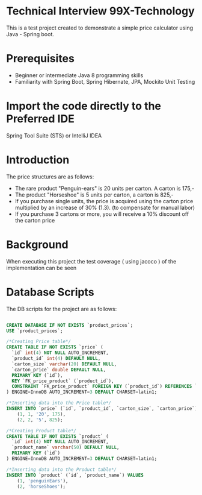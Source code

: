 # Technical Interview 99X-Technology

This is a test project created to demonstrate a simple price calculator using Java - Spring boot.

# Prerequisites 
- Beginner or intermediate Java 8 programming skills 
- Familiarity with Spring Boot, Spring Hibernate, JPA, Mockito Unit Testing


# Import the code directly to the Preferred IDE
Spring Tool Suite (STS) or
IntelliJ IDEA

# Introduction
The price structures are as follows:
- The rare product "Penguin-ears" is 20 units per carton. A carton is 175,-
- The product "Horseshoe" is 5 units per carton, a carton is 825,-
- If you purchase single units, the price is acquired using the carton price multiplied by an increase of
30% (1.3). (to compensate for manual labor)
- If you purchase 3 cartons or more, you will receive a 10% discount off the carton price

# Background 
When executing this project the test coverage ( using jacoco ) of the implementation can be seen

# Database Scripts
The DB scripts for the project are as follows:

```sql

CREATE DATABASE IF NOT EXISTS `product_prices`;
USE `product_prices`;

/*Creating Price table*/
CREATE TABLE IF NOT EXISTS `price` (
  `id` int(4) NOT NULL AUTO_INCREMENT,
  `product_id` int(4) DEFAULT NULL,
  `carton_size` varchar(20) DEFAULT NULL,
  `carton_price` double DEFAULT NULL,
  PRIMARY KEY (`id`),
  KEY `FK_price_product` (`product_id`),
  CONSTRAINT `FK_price_product` FOREIGN KEY (`product_id`) REFERENCES `product` (`id`)
) ENGINE=InnoDB AUTO_INCREMENT=3 DEFAULT CHARSET=latin1;

/*Inserting data into the Price table*/
INSERT INTO `price` (`id`, `product_id`, `carton_size`, `carton_price`) VALUES
	(1, 1, '20', 175),
	(2, 2, '5', 825);

/*Creating Product table*/
CREATE TABLE IF NOT EXISTS `product` (
  `id` int(4) NOT NULL AUTO_INCREMENT,
  `product_name` varchar(50) DEFAULT NULL,
  PRIMARY KEY (`id`)
) ENGINE=InnoDB AUTO_INCREMENT=3 DEFAULT CHARSET=latin1;

/*Inserting data into the Product table*/
INSERT INTO `product` (`id`, `product_name`) VALUES
	(1, 'penguinEars'),
	(2, 'horseShoes');

```
